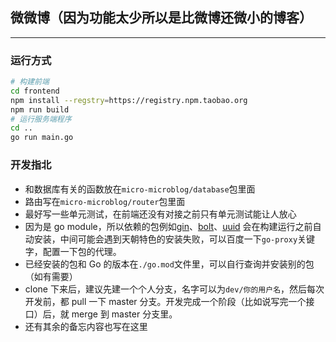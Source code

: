 ## 微微博（因为功能太少所以是比微博还微小的博客）

---

### 运行方式
```bash
# 构建前端
cd frontend
npm install --regstry=https://registry.npm.taobao.org
npm run build
# 运行服务端程序
cd ..
go run main.go
```

### 开发指北
* 和数据库有关的函数放在`micro-microblog/database`包里面
* 路由写在`micro-microblog/router`包里面
* 最好写一些单元测试，在前端还没有对接之前只有单元测试能让人放心
* 因为是 go module，所以依赖的包例如[gin](https://www.github.com/go-gonic/gin)、[bolt](https://www.github.com/boltdb/bolt)、[uuid](https://github.com/satori/go.uuid) 会在构建运行之前自动安装，中间可能会遇到天朝特色的安装失败，可以百度一下`go-proxy`关键字，配置一下包的代理。
* 已经安装的包和 Go 的版本在`./go.mod`文件里，可以自行查询并安装别的包（如有需要）
* clone 下来后，建议先建一个个人分支，名字可以为`dev/你的用户名`，然后每次开发前，都 pull 一下 master 分支。开发完成一个阶段（比如说写完一个接口）后，就 merge 到 master 分支里。
* 还有其余的备忘内容也写在这里